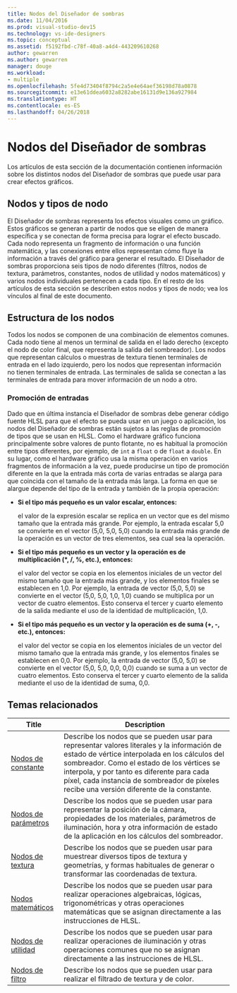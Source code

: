 ```yaml
---
title: Nodos del Diseñador de sombras
ms.date: 11/04/2016
ms.prod: visual-studio-dev15
ms.technology: vs-ide-designers
ms.topic: conceptual
ms.assetid: f5192fbd-c78f-40a8-a4d4-443209610268
author: gewarren
ms.author: gewarren
manager: douge
ms.workload:
- multiple
ms.openlocfilehash: 5fe4d73404f8794c2a5e4e64aef36198d78a0878
ms.sourcegitcommit: e13e61ddea6032a8282abe16131d9e136a927984
ms.translationtype: HT
ms.contentlocale: es-ES
ms.lasthandoff: 04/26/2018
---
```

# <a name="shader-designer-nodes"></a>Nodos del Diseñador de sombras
Los artículos de esta sección de la documentación contienen información sobre los distintos nodos del Diseñador de sombras que puede usar para crear efectos gráficos.

## <a name="nodes-and-node-types"></a>Nodos y tipos de nodo
 El Diseñador de sombras representa los efectos visuales como un gráfico. Estos gráficos se generan a partir de nodos que se eligen de manera específica y se conectan de forma precisa para lograr el efecto buscado. Cada nodo representa un fragmento de información o una función matemática, y las conexiones entre ellos representan cómo fluye la información a través del gráfico para generar el resultado. El Diseñador de sombras proporciona seis tipos de nodo diferentes (filtros, nodos de textura, parámetros, constantes, nodos de utilidad y nodos matemáticos) y varios nodos individuales pertenecen a cada tipo. En el resto de los artículos de esta sección se describen estos nodos y tipos de nodo; vea los vínculos al final de este documento.

## <a name="node-structure"></a>Estructura de los nodos
 Todos los nodos se componen de una combinación de elementos comunes. Cada nodo tiene al menos un terminal de salida en el lado derecho (excepto el nodo de color final, que representa la salida del sombreador). Los nodos que representan cálculos o muestras de textura tienen terminales de entrada en el lado izquierdo, pero los nodos que representan información no tienen terminales de entrada. Las terminales de salida se conectan a las terminales de entrada para mover información de un nodo a otro.

### <a name="promotion-of-inputs"></a>Promoción de entradas
 Dado que en última instancia el Diseñador de sombras debe generar código fuente HLSL para que el efecto se pueda usar en un juego o aplicación, los nodos del Diseñador de sombras están sujetos a las reglas de promoción de tipos que se usan en HLSL. Como el hardware gráfico funciona principalmente sobre valores de punto flotante, no es habitual la promoción entre tipos diferentes, por ejemplo, de `int` a `float` o de `float` a `double`. En su lugar, como el hardware gráfico usa la misma operación en varios fragmentos de información a la vez, puede producirse un tipo de promoción diferente en la que la entrada más corta de varias entradas se alarga para que coincida con el tamaño de la entrada más larga. La forma en que se alargue depende del tipo de la entrada y también de la propia operación:

-   **Si el tipo más pequeño es un valor escalar, entonces:**

     el valor de la expresión escalar se replica en un vector que es del mismo tamaño que la entrada más grande. Por ejemplo, la entrada escalar 5,0 se convierte en el vector (5,0, 5,0, 5,0) cuando la entrada más grande de la operación es un vector de tres elementos, sea cual sea la operación.

-   **Si el tipo más pequeño es un vector y la operación es de multiplicación (\*, /, %, etc.), entonces:**

     el valor del vector se copia en los elementos iniciales de un vector del mismo tamaño que la entrada más grande, y los elementos finales se establecen en 1,0. Por ejemplo, la entrada de vector (5,0, 5,0) se convierte en el vector (5,0, 5,0, 1,0, 1,0) cuando se multiplica por un vector de cuatro elementos. Esto conserva el tercer y cuarto elemento de la salida mediante el uso de la identidad de multiplicación, 1,0.

-   **Si el tipo más pequeño es un vector y la operación es de suma (+, -, etc.), entonces:**

     el valor del vector se copia en los elementos iniciales de un vector del mismo tamaño que la entrada más grande, y los elementos finales se establecen en 0,0. Por ejemplo, la entrada de vector (5,0, 5,0) se convierte en el vector (5,0, 5,0, 0,0, 0,0) cuando se suma a un vector de cuatro elementos. Esto conserva el tercer y cuarto elemento de la salida mediante el uso de la identidad de suma, 0,0.

## <a name="related-topics"></a>Temas relacionados

|Title|Description|
|-----------|-----------------|
|[Nodos de constante](../designers/constant-nodes.md)|Describe los nodos que se pueden usar para representar valores literales y la información de estado de vértice interpolada en los cálculos del sombreador. Como el estado de los vértices se interpola, y por tanto es diferente para cada píxel, cada instancia de sombreador de píxeles recibe una versión diferente de la constante.|
|[Nodos de parámetros](../designers/parameter-nodes.md)|Describe los nodos que se pueden usar para representar la posición de la cámara, propiedades de los materiales, parámetros de iluminación, hora y otra información de estado de la aplicación en los cálculos del sombreador.|
|[Nodos de textura](../designers/texture-nodes.md)|Describe los nodos que se pueden usar para muestrear diversos tipos de textura y geometrías, y formas habituales de generar o transformar las coordenadas de textura.|
|[Nodos matemáticos](../designers/math-nodes.md)|Describe los nodos que se pueden usar para realizar operaciones algebraicas, lógicas, trigonométricas y otras operaciones matemáticas que se asignan directamente a las instrucciones de HLSL.|
|[Nodos de utilidad](../designers/utility-nodes.md)|Describe los nodos que se pueden usar para realizar operaciones de iluminación y otras operaciones comunes que no se asignan directamente a las instrucciones de HLSL.|
|[Nodos de filtro](../designers/filter-nodes.md)|Describe los nodos que se pueden usar para realizar el filtrado de textura y de color.|